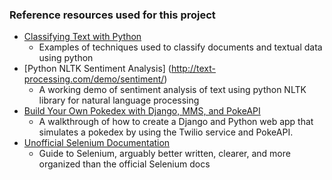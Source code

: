 ### Reference resources used for this project

- [Classifying Text with Python](http://www.nltk.org/book/ch06.html)
  - Examples of techniques used to classify documents and textual data using python
- [Python NLTK Sentiment Analysis] (http://text-processing.com/demo/sentiment/)
  - A working demo of sentiment analysis of text using python NLTK library for natural language processing 
- [Build Your Own Pokedex with Django, MMS, and PokeAPI](https://www.twilio.com/blog/2014/11/build-your-own-pokedex-with-django-mms-and-pokeapi.html)
  - A walkthrough of how to create a Django and Python web app that simulates a pokedex by using the Twilio service and PokeAPI.
- [Unofficial Selenium Documentation](http://selenium-python.readthedocs.org/en/latest/index.html)
  - Guide to Selenium, arguably better written, clearer, and more organized than the official Selenium docs
